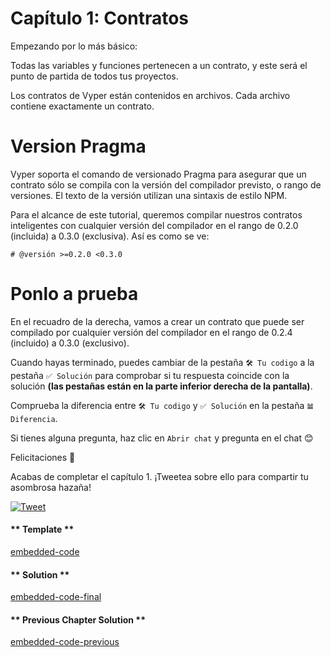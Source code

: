 <!-- Add translation for the following page: https://vyper.fun/#/1/contract_structure
Do NOT change the code below. The below code runs the code editor -->

# Capítulo 1: Contratos

Empezando por lo más básico:

Todas las variables y funciones pertenecen a un contrato, y este será el punto de partida de todos tus proyectos.

Los contratos de Vyper están contenidos en archivos. Cada archivo contiene exactamente un contrato.

# Version Pragma

Vyper soporta el comando de versionado Pragma para asegurar que un contrato sólo se compila con la versión del compilador previsto, o rango de versiones. El texto de la versión utilizan una sintaxis de estilo NPM.

Para el alcance de este tutorial, queremos compilar nuestros contratos inteligentes con cualquier versión del compilador en el rango de 0.2.0 (incluida) a 0.3.0 (exclusiva). Así es como se ve:

```vyper
# @versión >=0.2.0 <0.3.0
```

# Ponlo a prueba

En el recuadro de la derecha, vamos a crear un contrato que puede ser compilado por cualquier versión del compilador en el rango de 0.2.4 (incluido) a 0.3.0 (exclusivo).

Cuando hayas terminado, puedes cambiar de la pestaña `🛠 Tu codigo` a la pestaña `✅ Solución` para comprobar si tu respuesta coincide con la solución **(las pestañas están en la parte inferior derecha de la pantalla)**.

Comprueba la diferencia entre `🛠 Tu codigo` y `✅ Solución` en la pestaña `𝌡 Diferencia`.

Si tienes alguna pregunta, haz clic en `Abrir chat` y pregunta en el chat 😊

Felicitaciones 🎉

Acabas de completar el capítulo 1. ¡Tweetea sobre ello para compartir tu asombrosa hazaña!

[![Tweet](https://img.shields.io/twitter/url?style=social&url=https%3A%2F%2Fvyper.fun%2F%23%2F1%2Fcontract_structure)](https://twitter.com/intent/tweet?hashtags=VyperFun&ref_src=twsrc%5Etfw&text=Acabo%20de%20completar%20el%20capítulo%201%20de%20%40VyperFun%3A%20Crea%20tu%20Pok%C3%A9mon%20en%20la%20blockchain%20usando%20%40vyperlang%20%F0%9F%98%8E%20&tw_p=tweetbutton&url=https%3A%2F%2Fvyper.fun%2F%23%2F1%2Fcontract_structure)

<!-- tabs:start -->

#### ** Template **

[embedded-code](../../assets/1/1.1-template-code.vy ':include :type=code embed-template')

#### ** Solution **

[embedded-code-final](../../assets/1/1.1-finished-code.vy ':include :type=code embed-final')

#### ** Previous Chapter Solution **

[embedded-code-previous](../../assets/1/1.0-finished-code.vy ':include :type=code embed-previous')

<!-- tabs:end -->
